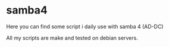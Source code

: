 # samba4

Here you can find some script i daily use with samba 4 (AD-DC) 

All my scripts are make and tested on debian servers.

